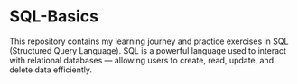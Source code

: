 # SQL-Basics

This repository contains my learning journey and practice exercises in SQL (Structured Query Language). SQL is a powerful language used to interact with relational databases — allowing users to create, read, update, and delete data efficiently.

